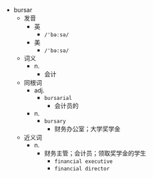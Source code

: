 - bursar
  - 发音
    - 英
      - `/'bəːsə/`
    - 美
      - `/'bə:sə/`
  - 词义
    - n.
      - 会计
  - 同根词
    - adj.
      - `bursarial`
        - 会计员的
    - n.
      - `bursary`
        - 财务办公室；大学奖学金
  - 近义词
    - n.
      - 财务主管；会计员；领取奖学金的学生
        - `financial executive`
        - `financial director`
